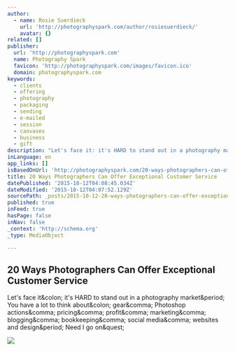 ```yaml
---
author:
  - name: Rosie Suerdieck
    url: 'http://photographyspark.com/author/rosiesuerdieck/'
    avatar: {}
related: []
publisher:
  url: 'http://photographyspark.com'
  name: Photography Spark
  favicon: 'http://photographyspark.com/images/favicon.ico'
  domain: photographyspark.com
keywords:
  - clients
  - offering
  - photography
  - packaging
  - sending
  - e-mailed
  - session
  - canvases
  - business
  - gift
description: "Let's face it: it's HARD to stand out in a photography market. You have a lot to think about: gear, Photoshop actions, pricing, profit, marketing, blogging, bookkeeping, social media, websites and design. Need I go on?"
inLanguage: en
app_links: []
isBasedOnUrl: 'http://photographyspark.com/20-ways-photographers-can-offer-exceptional-customer-service/'
title: 20 Ways Photographers Can Offer Exceptional Customer Service
datePublished: '2015-10-12T04:08:45.034Z'
dateModified: '2015-10-12T04:07:52.129Z'
sourcePath: _posts/2015-10-12-20-ways-photographers-can-offer-exceptional-customer-service.md
published: true
inFeed: true
hasPage: false
inNav: false
_context: 'http://schema.org'
_type: MediaObject

---
```

<article style=""><h1>20 Ways Photographers Can Offer Exceptional Customer Service</h1><p>Let's face it&amp;colon; it's HARD to stand out in a photography market&amp;period; You have a lot to think about&amp;colon; gear&amp;comma; Photoshop actions&amp;comma; pricing&amp;comma; profit&amp;comma; marketing&amp;comma; blogging&amp;comma; bookkeeping&amp;comma; social media&amp;comma; websites and design&amp;period; Need I go on&amp;quest;</p><img src="https://www.17hats.com/img/screen-templates.png" /></article>